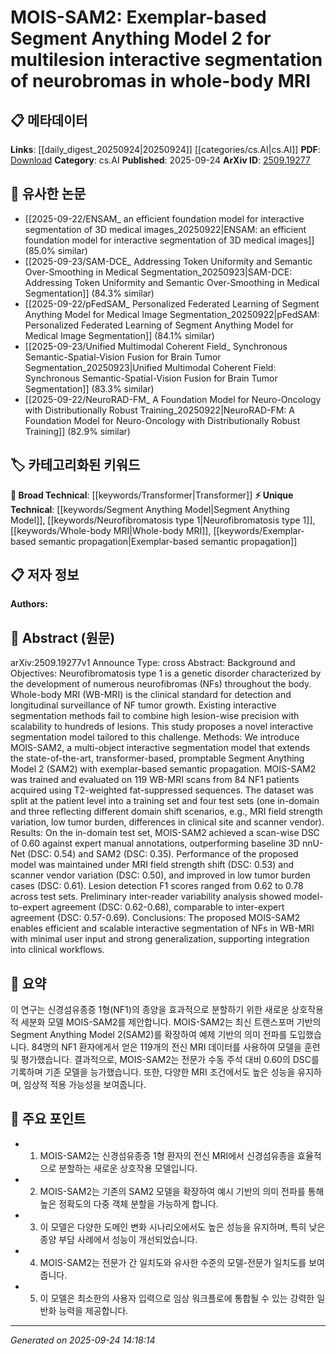 <!-- KEYWORD_LINKING_METADATA:
{
  "processed_timestamp": "2025-09-24T14:18:14.484381",
  "vocabulary_version": "1.0",
  "selected_keywords": [
    "Segment Anything Model",
    "Transformer",
    "Neurofibromatosis type 1",
    "Whole-body MRI",
    "Exemplar-based semantic propagation"
  ],
  "rejected_keywords": [],
  "similarity_scores": {
    "Segment Anything Model": 0.78,
    "Transformer": 0.85,
    "Neurofibromatosis type 1": 0.8,
    "Whole-body MRI": 0.77,
    "Exemplar-based semantic propagation": 0.75
  },
  "extraction_method": "AI_prompt_based",
  "budget_applied": true,
  "candidates_json": {
    "candidates": [
      {
        "surface": "Segment Anything Model 2",
        "canonical": "Segment Anything Model",
        "aliases": [
          "SAM2"
        ],
        "category": "unique_technical",
        "rationale": "A novel model for interactive segmentation, crucial for linking advancements in segmentation technologies.",
        "novelty_score": 0.85,
        "connectivity_score": 0.7,
        "specificity_score": 0.8,
        "link_intent_score": 0.78
      },
      {
        "surface": "Transformer-based",
        "canonical": "Transformer",
        "aliases": [],
        "category": "broad_technical",
        "rationale": "Transformers are a foundational technology in modern machine learning models, enabling connections to related works.",
        "novelty_score": 0.3,
        "connectivity_score": 0.9,
        "specificity_score": 0.6,
        "link_intent_score": 0.85
      },
      {
        "surface": "Neurofibromatosis type 1",
        "canonical": "Neurofibromatosis type 1",
        "aliases": [
          "NF1"
        ],
        "category": "unique_technical",
        "rationale": "A specific medical condition that is central to the study, linking to medical literature on genetic disorders.",
        "novelty_score": 0.7,
        "connectivity_score": 0.65,
        "specificity_score": 0.9,
        "link_intent_score": 0.8
      },
      {
        "surface": "Whole-body MRI",
        "canonical": "Whole-body MRI",
        "aliases": [
          "WB-MRI"
        ],
        "category": "unique_technical",
        "rationale": "A specific imaging technique essential for the study, facilitating connections to imaging and diagnostic research.",
        "novelty_score": 0.65,
        "connectivity_score": 0.75,
        "specificity_score": 0.85,
        "link_intent_score": 0.77
      },
      {
        "surface": "Exemplar-based semantic propagation",
        "canonical": "Exemplar-based semantic propagation",
        "aliases": [],
        "category": "unique_technical",
        "rationale": "A novel method introduced in the study, providing a link to advancements in semantic segmentation techniques.",
        "novelty_score": 0.8,
        "connectivity_score": 0.6,
        "specificity_score": 0.88,
        "link_intent_score": 0.75
      }
    ],
    "ban_list_suggestions": [
      "interactive segmentation",
      "lesion detection"
    ]
  },
  "decisions": [
    {
      "candidate_surface": "Segment Anything Model 2",
      "resolved_canonical": "Segment Anything Model",
      "decision": "linked",
      "scores": {
        "novelty": 0.85,
        "connectivity": 0.7,
        "specificity": 0.8,
        "link_intent": 0.78
      }
    },
    {
      "candidate_surface": "Transformer-based",
      "resolved_canonical": "Transformer",
      "decision": "linked",
      "scores": {
        "novelty": 0.3,
        "connectivity": 0.9,
        "specificity": 0.6,
        "link_intent": 0.85
      }
    },
    {
      "candidate_surface": "Neurofibromatosis type 1",
      "resolved_canonical": "Neurofibromatosis type 1",
      "decision": "linked",
      "scores": {
        "novelty": 0.7,
        "connectivity": 0.65,
        "specificity": 0.9,
        "link_intent": 0.8
      }
    },
    {
      "candidate_surface": "Whole-body MRI",
      "resolved_canonical": "Whole-body MRI",
      "decision": "linked",
      "scores": {
        "novelty": 0.65,
        "connectivity": 0.75,
        "specificity": 0.85,
        "link_intent": 0.77
      }
    },
    {
      "candidate_surface": "Exemplar-based semantic propagation",
      "resolved_canonical": "Exemplar-based semantic propagation",
      "decision": "linked",
      "scores": {
        "novelty": 0.8,
        "connectivity": 0.6,
        "specificity": 0.88,
        "link_intent": 0.75
      }
    }
  ]
}
-->

# MOIS-SAM2: Exemplar-based Segment Anything Model 2 for multilesion interactive segmentation of neurobromas in whole-body MRI

## 📋 메타데이터

**Links**: [[daily_digest_20250924|20250924]] [[categories/cs.AI|cs.AI]]
**PDF**: [Download](https://arxiv.org/pdf/2509.19277.pdf)
**Category**: cs.AI
**Published**: 2025-09-24
**ArXiv ID**: [2509.19277](https://arxiv.org/abs/2509.19277)

## 🔗 유사한 논문
- [[2025-09-22/ENSAM_ an efficient foundation model for interactive segmentation of 3D medical images_20250922|ENSAM: an efficient foundation model for interactive segmentation of 3D medical images]] (85.0% similar)
- [[2025-09-23/SAM-DCE_ Addressing Token Uniformity and Semantic Over-Smoothing in Medical Segmentation_20250923|SAM-DCE: Addressing Token Uniformity and Semantic Over-Smoothing in Medical Segmentation]] (84.3% similar)
- [[2025-09-22/pFedSAM_ Personalized Federated Learning of Segment Anything Model for Medical Image Segmentation_20250922|pFedSAM: Personalized Federated Learning of Segment Anything Model for Medical Image Segmentation]] (84.1% similar)
- [[2025-09-23/Unified Multimodal Coherent Field_ Synchronous Semantic-Spatial-Vision Fusion for Brain Tumor Segmentation_20250923|Unified Multimodal Coherent Field: Synchronous Semantic-Spatial-Vision Fusion for Brain Tumor Segmentation]] (83.3% similar)
- [[2025-09-22/NeuroRAD-FM_ A Foundation Model for Neuro-Oncology with Distributionally Robust Training_20250922|NeuroRAD-FM: A Foundation Model for Neuro-Oncology with Distributionally Robust Training]] (82.9% similar)

## 🏷️ 카테고리화된 키워드
**🧠 Broad Technical**: [[keywords/Transformer|Transformer]]
**⚡ Unique Technical**: [[keywords/Segment Anything Model|Segment Anything Model]], [[keywords/Neurofibromatosis type 1|Neurofibromatosis type 1]], [[keywords/Whole-body MRI|Whole-body MRI]], [[keywords/Exemplar-based semantic propagation|Exemplar-based semantic propagation]]

## 📋 저자 정보

**Authors:** 

## 📄 Abstract (원문)

arXiv:2509.19277v1 Announce Type: cross 
Abstract: Background and Objectives: Neurofibromatosis type 1 is a genetic disorder characterized by the development of numerous neurofibromas (NFs) throughout the body. Whole-body MRI (WB-MRI) is the clinical standard for detection and longitudinal surveillance of NF tumor growth. Existing interactive segmentation methods fail to combine high lesion-wise precision with scalability to hundreds of lesions. This study proposes a novel interactive segmentation model tailored to this challenge.
  Methods: We introduce MOIS-SAM2, a multi-object interactive segmentation model that extends the state-of-the-art, transformer-based, promptable Segment Anything Model 2 (SAM2) with exemplar-based semantic propagation. MOIS-SAM2 was trained and evaluated on 119 WB-MRI scans from 84 NF1 patients acquired using T2-weighted fat-suppressed sequences. The dataset was split at the patient level into a training set and four test sets (one in-domain and three reflecting different domain shift scenarios, e.g., MRI field strength variation, low tumor burden, differences in clinical site and scanner vendor).
  Results: On the in-domain test set, MOIS-SAM2 achieved a scan-wise DSC of 0.60 against expert manual annotations, outperforming baseline 3D nnU-Net (DSC: 0.54) and SAM2 (DSC: 0.35). Performance of the proposed model was maintained under MRI field strength shift (DSC: 0.53) and scanner vendor variation (DSC: 0.50), and improved in low tumor burden cases (DSC: 0.61). Lesion detection F1 scores ranged from 0.62 to 0.78 across test sets. Preliminary inter-reader variability analysis showed model-to-expert agreement (DSC: 0.62-0.68), comparable to inter-expert agreement (DSC: 0.57-0.69).
  Conclusions: The proposed MOIS-SAM2 enables efficient and scalable interactive segmentation of NFs in WB-MRI with minimal user input and strong generalization, supporting integration into clinical workflows.

## 📝 요약

이 연구는 신경섬유종증 1형(NF1)의 종양을 효과적으로 분할하기 위한 새로운 상호작용적 세분화 모델 MOIS-SAM2를 제안합니다. MOIS-SAM2는 최신 트랜스포머 기반의 Segment Anything Model 2(SAM2)를 확장하여 예제 기반의 의미 전파를 도입했습니다. 84명의 NF1 환자에게서 얻은 119개의 전신 MRI 데이터를 사용하여 모델을 훈련 및 평가했습니다. 결과적으로, MOIS-SAM2는 전문가 수동 주석 대비 0.60의 DSC를 기록하며 기존 모델을 능가했습니다. 또한, 다양한 MRI 조건에서도 높은 성능을 유지하며, 임상적 적용 가능성을 보여줍니다.

## 🎯 주요 포인트

- 1. MOIS-SAM2는 신경섬유종증 1형 환자의 전신 MRI에서 신경섬유종을 효율적으로 분할하는 새로운 상호작용 모델입니다.
- 2. MOIS-SAM2는 기존의 SAM2 모델을 확장하여 예시 기반의 의미 전파를 통해 높은 정확도의 다중 객체 분할을 가능하게 합니다.
- 3. 이 모델은 다양한 도메인 변화 시나리오에서도 높은 성능을 유지하며, 특히 낮은 종양 부담 사례에서 성능이 개선되었습니다.
- 4. MOIS-SAM2는 전문가 간 일치도와 유사한 수준의 모델-전문가 일치도를 보여줍니다.
- 5. 이 모델은 최소한의 사용자 입력으로 임상 워크플로에 통합될 수 있는 강력한 일반화 능력을 제공합니다.


---

*Generated on 2025-09-24 14:18:14*
